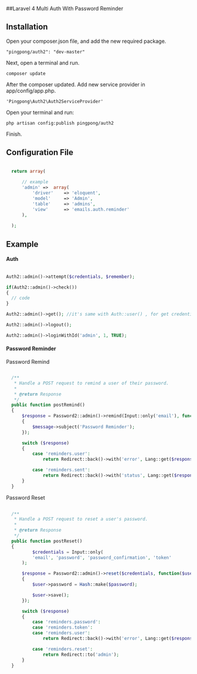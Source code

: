 ##Laravel 4 Multi Auth With Password Reminder


## Installation

Open your composer.json file, and add the new required package.

  ```
  "pingpong/auth2": "dev-master" 
  ```

Next, open a terminal and run.

  ```
  composer update 
  ```
  
After the composer updated. Add new service provider in app/config/app.php.

  ```
  'Pingpong\Auth2\Auth2ServiceProvider'
  ```
Open your terminal and run:
  
  ```
  php artisan config:publish pingpong/auth2
  ```
  
Finish.

## Configuration File

  ```php
  
    return array(
    
    	// example 
    	'admin'	=>	array(
    		'driver' 	=> 'eloquent',
    		'model' 	=> 'Admin',
    		'table' 	=> 'admins',
    		'view' 		=> 'emails.auth.reminder'
    	),		
    
    );

  ```
## Example

#### Auth

  
  ```php
  
  Auth2::admin()->attempt($credentials, $remember);
  
  if(Auth2::admin()->check())
  {
    // code
  }
  
  Auth2::admin()->get(); //it's same with Auth::user() , for get credentials
  
  Auth2::admin()->logout();
  
  Auth2::admin()->loginWithId('admin', 1, TRUE);
  
  ```
  
#### Password Reminder
  
  Password Remind
  
  ```php
  
    /**
	 * Handle a POST request to remind a user of their password.
	 *
	 * @return Response
	 */
	public function postRemind()
	{
		$response = Password2::admin()->remind(Input::only('email'), function($message)
		{
		    $message->subject('Password Reminder');
		});

		switch ($response)
		{
			case 'reminders.user':
				return Redirect::back()->with('error', Lang::get($response));

			case 'reminders.sent':
				return Redirect::back()->with('status', Lang::get($response));
		}
	}
  ```
  
  Password Reset

  ```php
  	
	/**
	 * Handle a POST request to reset a user's password.
	 *
	 * @return Response
	 */
	public function postReset()
	{
    		$credentials = Input::only(
			'email', 'password', 'password_confirmation', 'token'
		);

		$response = Password2::admin()->reset($credentials, function($user, $password)
		{
			$user->password = Hash::make($password);

			$user->save();
		});

		switch ($response)
		{
			case 'reminders.password':
			case 'reminders.token':
			case 'reminders.user':
				return Redirect::back()->with('error', Lang::get($response));

			case 'reminders.reset':
				return Redirect::to('admin');
		}
	}
  ```
  
